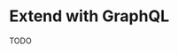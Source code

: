 # Extend with GraphQL

TODO

<!--
https://github.com/LiliyaSm/rsschool-nodejs-task-graphql
https://github.com/jellydn/fastify-starter/tree/main/src
-->
